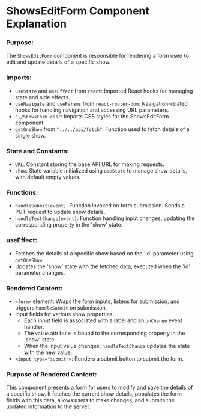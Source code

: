 # ShowsEditForm Component Explanation

### Purpose:

The `ShowsEditForm` component is responsible for rendering a form used to edit and update details of a specific show.

### Imports:

- `useState` and `useEffect` from `react`: Imported React hooks for managing state and side effects.
- `useNavigate` and `useParams` from `react-router-dom`: Navigation-related hooks for handling navigation and accessing URL parameters.
- `"./ShowsForm.css"`: Imports CSS styles for the ShowsEditForm component.
- `getOneShow` from `"../../api/fetch"`: Function used to fetch details of a single show.

### State and Constants:

- `URL`: Constant storing the base API URL for making requests.
- `show`: State variable initialized using `useState` to manage show details, with default empty values.

### Functions:

- `handleSubmit(event)`: Function invoked on form submission. Sends a PUT request to update show details.
- `handleTextChange(event)`: Function handling input changes, updating the corresponding property in the 'show' state.

### useEffect:

- Fetches the details of a specific show based on the 'id' parameter using `getOneShow`.
- Updates the 'show' state with the fetched data, executed when the 'id' parameter changes.

### Rendered Content:

- `<form>` element: Wraps the form inputs, listens for submission, and triggers `handleSubmit` on submission.
- Input fields for various show properties:
  - Each input field is associated with a label and an `onChange` event handler.
  - The `value` attribute is bound to the corresponding property in the 'show' state.
  - When the input value changes, `handleTextChange` updates the state with the new value.
- `<input type="submit">`: Renders a submit button to submit the form.

### Purpose of Rendered Content:

This component presents a form for users to modify and save the details of a specific show. It fetches the current show details, populates the form fields with this data, allows users to make changes, and submits the updated information to the server.
